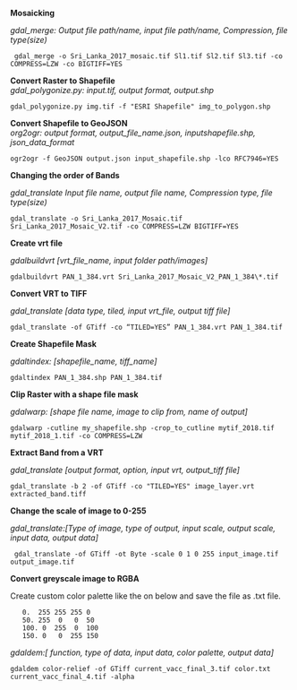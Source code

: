 ﻿**Mosaicking**
 
*gdal_merge: Output file path/name, input file path/name, Compression, file type(size)*
 
	 gdal_merge -o Sri_Lanka_2017_mosaic.tif Sl1.tif Sl2.tif Sl3.tif -co COMPRESS=LZW -co BIGTIFF=YES

**Convert Raster to Shapefile**  
*gdal_polygonize.py: input.tif, output format, output.shp*

	gdal_polygonize.py img.tif -f "ESRI Shapefile" img_to_polygon.shp


**Convert Shapefile to GeoJSON**  
_org2ogr: output format, output_file_name.json, inputshapefile.shp, json_data_format_

```
ogr2ogr -f GeoJSON output.json input_shapefile.shp -lco RFC7946=YES
```

**Changing the order of Bands**

*gdal_translate Input file name, output file name, Compression type, file type(size)*

	gdal_translate -o Sri_Lanka_2017_Mosaic.tif Sri_Lanka_2017_Mosaic_V2.tif -co COMPRESS=LZW BIGTIFF=YES

**Create vrt file**

*gdalbuildvrt [vrt_file_name, input folder path/images]*

	gdalbuildvrt PAN_1_384.vrt Sri_Lanka_2017_Mosaic_V2_PAN_1_384\*.tif

**Convert VRT to TIFF**

*gdal_translate [data type, tiled, input vrt_file, output tiff file]*

	gdal_translate -of GTiff -co “TILED=YES” PAN_1_384.vrt PAN_1_384.tif

**Create Shapefile Mask**

*gdaltindex: [shapefile_name, tiff_name]*

	gdaltindex PAN_1_384.shp PAN_1_384.tif

**Clip Raster with a shape file mask**

*gdalwarp: [shape file name, image to clip from, name of output]*

	gdalwarp -cutline my_shapefile.shp -crop_to_cutline mytif_2018.tif mytif_2018_1.tif -co COMPRESS=LZW

**Extract Band from a VRT**

_gdal_translate [output format,  option, input vrt, output_tiff file]_

```
gdal_translate -b 2 -of GTiff -co "TILED=YES" image_layer.vrt extracted_band.tiff
```

**Change the scale of image to 0-255**

*gdal_translate:[Type of image, type of output, input scale, output scale, input data, output data]*

	 gdal_translate -of GTiff -ot Byte -scale 0 1 0 255 input_image.tif output_image.tif 

**Convert greyscale image to RGBA**

Create custom color palette like the on below and save the file as .txt file. 

       0.  255 255 255 0
       50. 255  0   0  50
       100. 0  255  0  100
       150. 0   0  255 150

*gdaldem:[ function, type of data, input data, color palette, output data]*

	gdaldem color-relief -of GTiff current_vacc_final_3.tif color.txt current_vacc_final_4.tif -alpha
